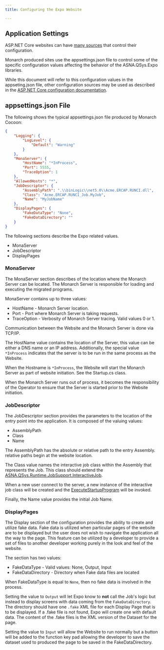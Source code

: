 ```yaml
---
title: Configuring the Expo Website

---
```


## Application Settings

ASP.NET Core websites can have [many sources](https://docs.microsoft.com/en-us/aspnet/core/fundamentals/configuration) that control their configuration. 

Monarch produced sites use the appsettings.json file to control some of the specific configuration values affecting the behavior of the ASNA.QSys.Expo libraries.

While this document will refer to this configuration values in the appseting.json file, other configuration sources may be used as described in the [ASP.NET Core configuration documentation](https://docs.microsoft.com/en-us/aspnet/core/fundamentals/configuration).


## appsettings.json File
The following shows the typical appsettings.json  file produced by Monarch Cocoon:

```json
{
    "Logging": {
        "LogLevel": {
            "Default": "Warning"
        }
    },
    "MonaServer": {
        "HostName": "*InProcess",
        "Port": 5555,
        "TraceOption": 1
    },
    "AllowedHosts": "*",
    "JobDescriptor": {
        "AssemblyPath": ".\\binLogic\\net5.0\\Acme.ERCAP.RUNCI.dll",
        "Class": "Acme.ERCAP.RUNCI_Job.MyJob",
        "Name": "MyJobName"
    },
    "DisplayPages": {
        "FakeDataType": "None",
        "FakeDataDirectory": ""
    }
}
```
The following sections describe the Expo related values.
 - MonaServer
 - JobDescriptor
 - DisplayPages

### MonaServer
The MonaServer section describes of the location where the Monarch Server can be located.  The Monarch Server is responsible for loading and executing the migrated programs.  

MonaServer contains up to three values:
 - HostName - Monarch Server location.
 - Port - Port where Monarch Server is taking requests.
 - TraceOption - Verbosity of Monarch Server tracing. Valid values 0 or 1.

Communication between the Website and the Monarch Server is done via TCP/IP. 

The HostName value contains the location of the Server, this value can be either a DNS name or an IP address. Additionally, the special value ```*InProcess``` indicates that the server is to be run in the same process as the Website.

When the Hostname is ```*InProcess```, the Website will start the Monarch Server as part of website initiation. See the Startup.cs class.  

When the Monarch Server runs out of process, it becomes the responsibility of the Operator to ensure that the Server is started prior to the Website initiation.

### JobDescriptor
The JobDescriptor section provides the parameters to the location of the entry point into the application.  It is composed of the valuing values:
 - AssemblyPath
 - Class
 - Name

The AssemblyPath has the absolute or relative path to the entry Assembly.  relative paths begin at the website location.

The Class value names the interactive job class within the Assembly that represents the Job.  This class should extend the [ASNA.QSys.Runtime.JobSupport.InteractiveJob](/reference/asna-qsys-runtime-job-support/classes/interactive-job.html). 

When a new user connect to the server, a new instance of the interactive job class will be created and the [ExecuteStartupProgram](/reference/asna-qsys-runtime-job-support/classes/interactive-job.html#executestartupprogram) will be invoked.

Finally, the Name value provides the initial Job Name.  

### DisplayPages

The Display section of the configuration provides the ability to create and utilize fake data.  Fake data is utilized when particular pages of the website are to be displayed but the user does not wish to navigate the application all the way to the page.  This feature can be utilized by a developer to provide a set of files to another developer working purely in the look and feel of the website.

The section has two values:
 - FakeDataType - Valid values: None, Output, Input
 - FakeDataDirectory - Directory when Fake data files are located

When FakeDataType is equal to ```None```, then no fake data is involved in the process.

Setting the value to ```Output``` will let Expo know to **not** call the Job's logic but instead to display screens with data coming from the ```FakeDataDirectory```.  The directory should have one ```.fake``` XML file for each Display Page that is to be displayed.  If a .fake file is not found, Expo will create one with default data. The content of the .fake files is the XML version of the Dataset for the page.

Setting the value to ```Input``` will allow the Website to run normally but a button will be added to the function key pad allowing the developer to save the dataset used to produced the page to be saved in the FakeDataDirectory.
